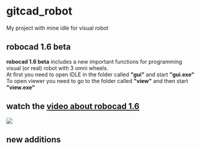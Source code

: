 # gitcad_robot
My project with mine idle for visual robot
## robocad 1.6 beta
**robocad 1.6 beta** includes a new important functions for programming visual (or real) robot with 3 omni wheels.  
At first you need to open IDLE in the folder called **"gui"** and start **"gui.exe"**  
To open viewer you need to go to the folder called **"view"** and then start **"view.exe"**  
## watch the [video about robocad 1.6](https://www.youtube.com/watch?v=zTkgmJpXnCQ&t=132s "Youtube")  

![](https://github.com/CrackAndDie/gitcad_python_private/blob/master/Yandex/cad_low_d.png)
## new additions
